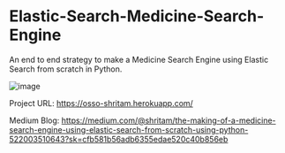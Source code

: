 # Elastic-Search-Medicine-Search-Engine
An end to end strategy to make a Medicine Search Engine using Elastic Search from scratch in Python.

![image](https://user-images.githubusercontent.com/40149802/90404912-aed8ae00-e0c0-11ea-87b5-6f372f9c4a7a.png)


Project URL: https://osso-shritam.herokuapp.com/

Medium Blog: https://medium.com/@shritam/the-making-of-a-medicine-search-engine-using-elastic-search-from-scratch-using-python-522003510643?sk=cfb581b56adb6355edae520c40b856eb

